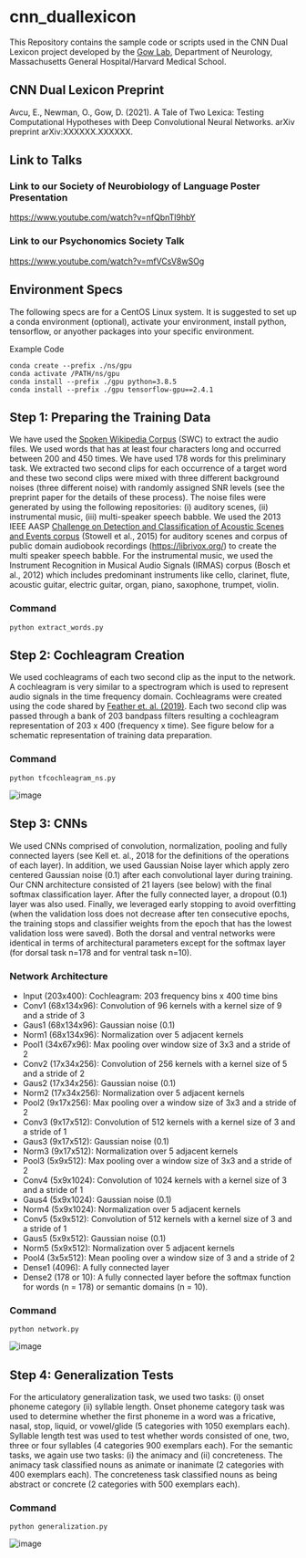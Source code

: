 # cnn_duallexicon
This Repository contains the sample code or scripts used in the CNN Dual Lexicon project developed by the [Gow Lab](https://gowlab.mgh.harvard.edu/), Department of Neurology, Massachusetts General Hospital/Harvard Medical School.

## CNN Dual Lexicon Preprint

Avcu, E., Newman, O., Gow, D. (2021). A Tale of Two Lexica: Testing Computational Hypotheses with Deep Convolutional Neural Networks. arXiv preprint arXiv:XXXXXX.XXXXXX.

## Link to Talks

### Link to our Society of Neurobiology of Language Poster Presentation
https://www.youtube.com/watch?v=nfQbnTl9hbY

### Link to our Psychonomics Society Talk
https://www.youtube.com/watch?v=mfVCsV8wSOg

## Environment Specs
The following specs are for a CentOS Linux system.
It is suggested to set up a conda environment (optional), activate your environment, install python, tensorflow, or anyother packages into your specific environment.

Example Code
```
conda create --prefix ./ns/gpu
conda activate /PATH/ns/gpu
conda install --prefix ./gpu python=3.8.5
conda install --prefix ./gpu tensorflow-gpu==2.4.1
```

## Step 1: Preparing the Training Data
We have used the [Spoken Wikipedia Corpus](https://nats.gitlab.io/swc/) (SWC) to extract the audio files. We used words that has at least four characters long and occurred between 200 and 450 times. We have used 178 words for this preliminary task.
We extracted two second clips for each occurrence of a target word and these two second clips were mixed with three different background noises (three different noise) with randomly assigned SNR levels (see the preprint paper for the details of these process). The noise files were generated by using the following repositories: (i) auditory scenes, (ii) instrumental music, (iii) multi-speaker speech babble. We used the 2013 IEEE AASP [Challenge on Detection and Classification of Acoustic Scenes and Events corpus](http://c4dm.eecs.qmul.ac.uk/sceneseventschallenge/description.html)  (Stowell et al., 2015) for auditory scenes and corpus of public domain audiobook recordings (https://librivox.org/) to create the multi speaker speech babble. For the instrumental music, we used the Instrument Recognition in Musical Audio Signals (IRMAS) corpus (Bosch et al., 2012) which  includes predominant instruments like cello, clarinet, flute, acoustic guitar, electric guitar, organ, piano, saxophone, trumpet, violin.

### Command
```
python extract_words.py
```

## Step 2: Cochleagram Creation
We used cochleagrams of each two second clip as the input to the network. A cochleagram is very similar to a spectrogram which is used to represent audio signals in the time frequency domain. Cochleagrams were created using the code shared by [Feather et. al. (2019)](https://github.com/jenellefeather/tfcochleagram). Each two second clip was passed through a bank of 203 bandpass filters resulting a cochleagram representation of 203 x 400 (frequency x time). See figure below for a schematic representation of training data preparation.

### Command
```
python tfcochleagram_ns.py
```
![image](https://user-images.githubusercontent.com/32641692/112358864-17b38480-8ca7-11eb-8489-323c2792469a.png)

## Step 3: CNNs
We used CNNs comprised of convolution, normalization, pooling and fully connected layers (see Kell et. al., 2018 for the definitions of the operations of each layer). In addition, we used Gaussian Noise layer which apply zero centered Gaussian noise (0.1) after each convolutional layer during training. Our CNN architecture consisted of 21 layers (see below) with the final softmax classification layer. After the fully connected layer, a dropout (0.1) layer was also used. Finally, we leveraged early stopping to avoid overfitting (when the validation loss does not decrease after ten consecutive epochs, the training stops and classifier weights from the epoch that has the lowest validation loss were saved).
Both the dorsal and ventral networks were identical in terms of architectural parameters except for the softmax layer (for dorsal task n=178 and for ventral task n=10). 

### Network Architecture
-	Input (203x400): Cochleagram: 203 frequency bins x 400 time bins
-	Conv1 (68x134x96): Convolution of 96 kernels with a kernel size of 9 and a stride of 3
-	Gaus1 (68x134x96): Gaussian noise (0.1)
-	Norm1 (68x134x96): Normalization over 5 adjacent kernels
-	Pool1 (34x67x96): Max pooling over window size of 3x3 and a stride of 2
-	Conv2 (17x34x256): Convolution of 256 kernels with a kernel size of 5 and a stride of 2
-	Gaus2 (17x34x256): Gaussian noise (0.1)
-	Norm2 (17x34x256): Normalization over 5 adjacent kernels
-	Pool2 (9x17x256): Max pooling over a window size of 3x3 and a stride of 2
-	Conv3 (9x17x512): Convolution of 512 kernels with a kernel size of 3 and a stride of 1
-	Gaus3 (9x17x512): Gaussian noise (0.1)
-	Norm3 (9x17x512): Normalization over 5 adjacent kernels
-	Pool3 (5x9x512): Max pooling over a window size of 3x3 and a stride of 2
-	Conv4 (5x9x1024): Convolution of 1024 kernels with a kernel size of 3 and a stride of 1
-	Gaus4 (5x9x1024): Gaussian noise (0.1)
-	Norm4 (5x9x1024): Normalization over 5 adjacent kernels
-	Conv5 (5x9x512): Convolution of 512 kernels with a kernel size of 3 and a stride of 1
-	Gaus5 (5x9x512): Gaussian noise (0.1)
-	Norm5 (5x9x512): Normalization over 5 adjacent kernels
-	Pool4 (3x5x512): Mean pooling over a window size of 3 and a stride of 2
-	Dense1 (4096): A fully connected layer
-	Dense2 (178 or 10): A fully connected layer before the softmax function for words (n = 178) or semantic domains (n = 10).


### Command
```
python network.py
```
![image](https://user-images.githubusercontent.com/32641692/112854090-7bf59000-907b-11eb-8ed6-8d0c04c6cecc.png)

## Step 4: Generalization Tests
For the articulatory generalization task, we used two tasks: (i) onset phoneme category (ii) syllable length. Onset phoneme category task was used to determine whether the first phoneme in a word was a fricative, nasal, stop, liquid, or vowel/glide (5 categories with 1050 exemplars each). Syllable length test was used to test whether words consisted  of one, two, three or four syllables (4 categories 900 exemplars each). For the semantic tasks, we again use two tasks: (i) the animacy and (ii) concreteness. The animacy task classified  nouns as animate or inanimate (2 categories with 400 exemplars each). The concreteness task classified nouns as being abstract or concrete (2 categories with 500 exemplars each).

### Command
```
python generalization.py
```

![image](https://user-images.githubusercontent.com/32641692/112855967-579ab300-907d-11eb-8b78-45e6859616cb.png)
